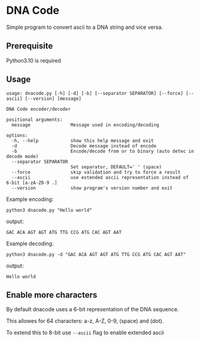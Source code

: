 # DNA Code

Simple program to convert ascii to a DNA string and vice versa.

## Prerequisite

Python3.10 is required

## Usage
```
usage: dnacode.py [-h] [-d] [-b] [--separator SEPARATOR] [--force] [--ascii] [--version] [message]

DNA Code encoder/decoder

positional arguments:
  message               Message used in encoding/decoding

options:
  -h, --help            show this help message and exit
  -d                    Decode message instead of encode
  -b                    Encode/decode from or to binary (auto detec in decode mode)
  --separator SEPARATOR
                        Set separator, DEFAULT=' ' (space)
  --force               skip validation and try to force a result
  --ascii               use extended ascii representation instead of 6-bit [a-zA-Z0-9 .]
  --version             show program's version number and exit
```

Example encoding:

`python3 dnacode.py "Hello world"`

output:

`GAC ACA AGT AGT ATG TTG CCG ATG CAC AGT AAT`


Example decoding:

`python3 dnacode.py -d "GAC ACA AGT AGT ATG TTG CCG ATG CAC AGT AAT"`

output:

`Hello world`

## Enable more characters
By default dnacode uses a 6-bit representation of the DNA sequence. 

This allowes for 64 characters: a-z, A-Z, 0-9, (space) and (dot).

To extend this to 8-bit use `--ascii` flag to enable extended ascii
